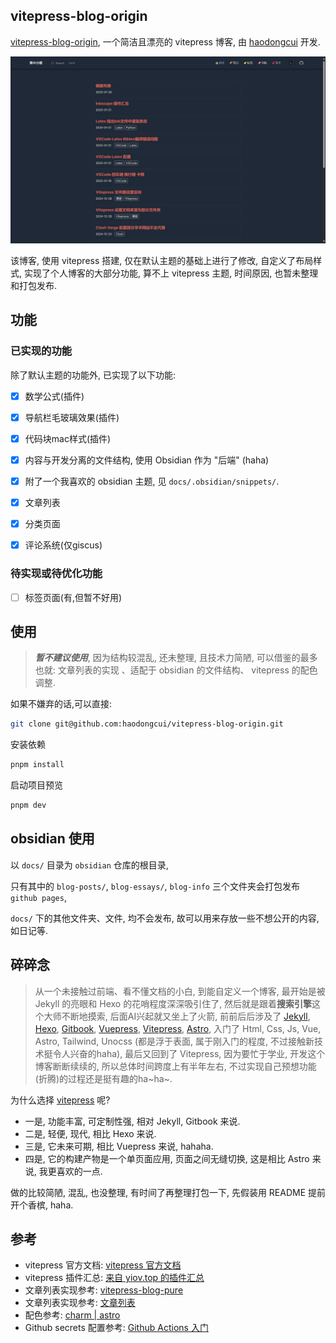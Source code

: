 
## vitepress-blog-origin

[vitepress-blog-origin](https://github.com/haodongcui/vitepress-blog-origin), 一个简洁且漂亮的 vitepress 博客, 由 [haodongcui](https://github.com/haodongcui) 开发.

![preview of dark mode](./preview2025-2-8.png)

该博客, 使用 vitepress 搭建, 仅在默认主题的基础上进行了修改, 自定义了布局样式, 实现了个人博客的大部分功能, 算不上 vitepress 主题, 时间原因, 也暂未整理和打包发布.



## 功能

### 已实现的功能
除了默认主题的功能外, 已实现了以下功能:
- [x] 数学公式(插件)
- [x] 导航栏毛玻璃效果(插件)
- [x] 代码块mac样式(插件)
- [x] 内容与开发分离的文件结构, 使用 Obsidian 作为 "后端" (haha)
- [x] 附了一个我喜欢的 obsidian 主题, 见 `docs/.obsidian/snippets/`.
- [x] 文章列表
- [x] 分类页面
- [x] 评论系统(仅giscus)


### 待实现或待优化功能
- [ ] 标签页面(有,但暂不好用)


## 使用

> ***暂不建议使用***, 因为结构较混乱, 还未整理, 且技术力简陋, 可以借鉴的最多也就: 文章列表的实现 、适配于 obsidian 的文件结构、 vitepress 的配色调整.

如果不嫌弃的话,可以直接:
```bash
git clone git@github.com:haodongcui/vitepress-blog-origin.git
```
安装依赖
```bash
pnpm install
```
启动项目预览
```bash
pnpm dev
```
## obsidian 使用

以 `docs/` 目录为 `obsidian` 仓库的根目录, 

只有其中的 `blog-posts/`, `blog-essays/`, `blog-info` 三个文件夹会打包发布 `github pages`,

`docs/` 下的其他文件夹、文件, 均不会发布, 故可以用来存放一些不想公开的内容, 如日记等.



## 碎碎念

>从一个未接触过前端、看不懂文档的小白, 到能自定义一个博客, 最开始是被 Jekyll 的亮眼和 Hexo 的花哨程度深深吸引住了, 然后就是跟着**搜索引擎**这个大师不断地摸索, 后面AI兴起就又坐上了火箭, 前前后后涉及了 [Jekyll](https://jekyllcn.com/docs/home/), [Hexo](https://hexo.io/zh-cn/), [Gitbook](https://www.gitbook.com/), [Vuepress](https://vuepress.vuejs.org/zh/), [Vitepress](https://vitepress.dev/zh/), [Astro](https://astro.build/), 入门了 Html, Css, Js, Vue, Astro, Tailwind, Unocss (都是浮于表面, 属于刚入门的程度, 不过接触新技术挺令人兴奋的haha), 最后又回到了 Vitepress, 因为要忙于学业, 开发这个博客断断续续的, 所以总体时间跨度上有半年左右, 不过实现自己预想功能(折腾)的过程还是挺有趣的ha~ha~.

为什么选择 [vitepress](https://vitepress.dev/zh/) 呢? 
- 一是, 功能丰富, 可定制性强, 相对 Jekyll, Gitbook 来说.
- 二是, 轻便, 现代, 相比 Hexo 来说.
- 三是, 它未来可期, 相比 Vuepress 来说, hahaha.
- 四是, 它的构建产物是一个单页面应用, 页面之间无缝切换, 这是相比 Astro 来说, 我更喜欢的一点. 


做的比较简陋, 混乱, 也没整理, 有时间了再整理打包一下, 先假装用 README 提前开个香槟, haha.



## 参考

- vitepress 官方文档: [vitepress 官方文档](https://vitepress.dev/zh/)
- vitepress 插件汇总: [来自 yiov.top 的插件汇总](https://vitepress.yiov.top/plugin.html)
- 文章列表实现参考: [vitepress-blog-pure](https://github.com/airene/vitepress-blog-pure)
- 文章列表实现参考: [文章列表](https://juejin.cn/post/6896382276389732359)
- 配色参考: [charm | astro](https://astro-charm.vercel.app/)
- Github secrets 配置参考: [Github Actions 入门](https://zhuanlan.zhihu.com/p/364366127)
